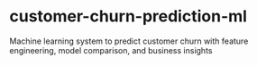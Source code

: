 # customer-churn-prediction-ml
Machine learning system to predict customer churn with feature engineering, model comparison, and business insights
